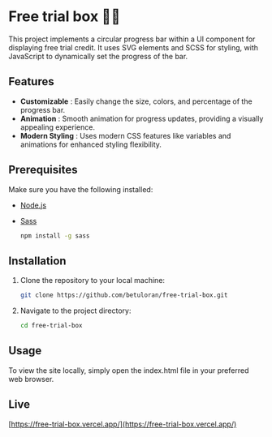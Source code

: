 # Free trial box 👩‍💻

This project implements a circular progress bar within a UI component for displaying free trial credit. It uses SVG elements and SCSS for styling, with JavaScript to dynamically set the progress of the bar.

## Features

- **Customizable** :  Easily change the size, colors, and percentage of the progress bar.
- **Animation** :  Smooth animation for progress updates, providing a visually appealing experience.
- **Modern Styling** :  Uses modern CSS features like variables and animations for enhanced styling flexibility.

## Prerequisites

Make sure you have the following installed:
- [Node.js](https://nodejs.org/en)
- [Sass](https://sass-lang.com/install/)
  
  ```sh
  npm install -g sass

## Installation
1. Clone the repository to your local machine:
   
   ```sh
   git clone https://github.com/betuloran/free-trial-box.git
   
3. Navigate to the project directory:
   
   ```sh
   cd free-trial-box

## Usage

To view the site locally, simply open the index.html file in your preferred web browser.

## Live
[https://free-trial-box.vercel.app/](https://free-trial-box.vercel.app/)
